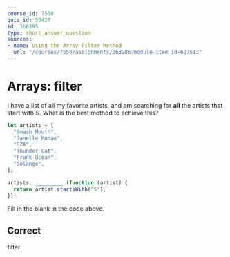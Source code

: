 ```yaml
---
course_id: 7550
quiz_id: 53427
id: 366195
type: short_answer_question
sources:
- name: Using the Array Filter Method
  url: "/courses/7550/assignments/263286?module_item_id=627513"
---
```


# Arrays: filter

I have a list of all my favorite artists, and am searching for **all** the
artists that start with S. What is the best method to achieve this?

```javascript
let artists = [
  "Smash Mouth",
  "Janelle Monae",
  "SZA",
  "Thunder Cat",
  "Frank Ocean",
  "Solange",
];

artists. _________ (function (artist) {
  return artist.startsWith("S");
});
```

Fill in the blank in the code above.

## Correct

filter
